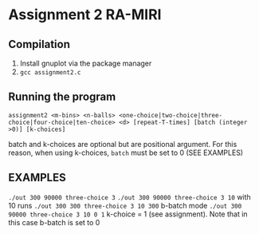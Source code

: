 # Assignment 2 RA-MIRI

## Compilation
1. Install gnuplot via the package manager
2. `gcc assignment2.c`

## Running the program
`assignment2 <m-bins> <n-balls> <one-choice|two-choice|three-choice|four-choice|ten-choice> <d> [repeat-T-times] [batch (integer >0)] [k-choices]`

batch and k-choices are optional but are positional argument. For this reason, when using k-choices, `batch` must be set to 0 (SEE EXAMPLES)

## EXAMPLES
`./out 300 90000 three-choice 3`
`./out 300 90000 three-choice 3 10` with 10 runs
`./out 300 300 three-choice 3 10 300` b-batch mode
`./out 300 90000 three-choice 3 10 0 1` k-choice = 1 (see assignment). Note that in this case b-batch is set to 0
